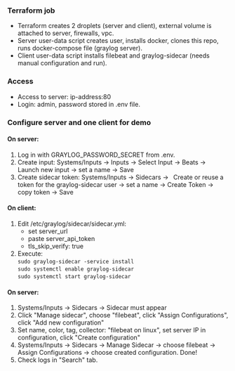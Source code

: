 ### Terraform job
- Terraform creates 2 droplets (server and client), external volume is attached to server, firewalls, vpc. 
- Server user-data script creates user, installs docker, clones this repo, runs docker-compose file (graylog server).
- Client user-data script installs filebeat and graylog-sidecar (needs manual configuration and run).

### Access
- Access to server: ip-address:80
- Login: admin, password stored in .env file.

### Configure server and one client for demo
#### On server:
1. Log in with GRAYLOG_PASSWORD_SECRET from .env.
2. Create input:
    Systems/Inputs -> Inputs -> Select Input -> Beats -> Launch new input -> set a name -> Save
3. Create sidecar token: 
    Systems/Inputs -> Sidecars ->  Create or reuse a token for the graylog-sidecar user -> set a name -> Create Token -> copy token -> Save
#### On client:
1. Edit /etc/graylog/sidecar/sidecar.yml:
    - set server_url
    - paste server_api_token
    - tls_skip_verify: true
2. Execute: \
    `sudo graylog-sidecar -service install` \
    `sudo systemctl enable graylog-sidecar` \
    `sudo systemctl start graylog-sidecar`
#### On server:
1.  Systems/Inputs -> Sidecars -> Sidecar must appear
2. Click "Manage sidecar", choose "filebeat", click "Assign Configurations", click "Add new configuration"
3. Set name, color, tag, collector: "filebeat on linux", set server IP in configuration, click "Create configuration"
4.  Systems/Inputs -> Sidecars -> Manage Sidecar -> choose filebeat -> Assign Configurations -> choose created configuration. Done!
5. Check logs in "Search" tab.